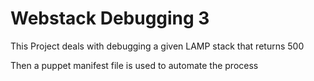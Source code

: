 # Webstack Debugging 3
This Project deals with debugging a given LAMP stack that returns 500

Then a puppet manifest file is used to automate the process
